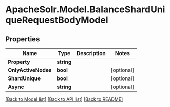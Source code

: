 # ApacheSolr.Model.BalanceShardUniqueRequestBodyModel

## Properties

Name | Type | Description | Notes
------------ | ------------- | ------------- | -------------
**Property** | **string** |  | 
**OnlyActiveNodes** | **bool** |  | [optional] 
**ShardUnique** | **bool** |  | [optional] 
**Async** | **string** |  | [optional] 

[[Back to Model list]](../README.md#documentation-for-models) [[Back to API list]](../README.md#documentation-for-api-endpoints) [[Back to README]](../README.md)

